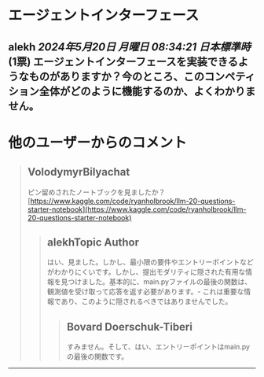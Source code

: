 # エージェントインターフェース

**alekh** *2024年5月20日 月曜日 08:34:21 日本標準時* (1票)
エージェントインターフェースを実装できるようなものがありますか？今のところ、このコンペティション全体がどのように機能するのか、よくわかりません。
---
# 他のユーザーからのコメント
> ## VolodymyrBilyachat
> 
> ピン留めされたノートブックを見ましたか？[https://www.kaggle.com/code/ryanholbrook/llm-20-questions-starter-notebook](https://www.kaggle.com/code/ryanholbrook/llm-20-questions-starter-notebook)
> 
> 
> 
> > ## alekhTopic Author
> > 
> > はい、見ました。しかし、最小限の要件やエントリーポイントなどがわかりにくいです。しかし、提出モダリティに隠された有用な情報を見つけました。基本的に、main.pyファイルの最後の関数は、観測値を受け取って応答を返す必要があります。- これは重要な情報であり、このように隠されるべきではありませんでした。
> > 
> > 
> > 
> > > ## Bovard Doerschuk-Tiberi
> > > 
> > > すみません。そして、はい、エントリーポイントはmain.pyの最後の関数です。
> > > 
> > > 
> > > 
---

